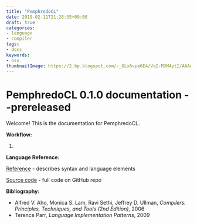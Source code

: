 ```yaml
---
title: "PemphredoCL"
date: 2019-02-11T21:28:35+09:00
draft: true
categories:
- language
- compiler
tags:
- docs
keywords:
- oss
thumbnailImage: https://2.bp.blogspot.com/-_GLx6vpe6E4/VqI-M3M4ytI/AAAAAAAA3Rw/0flOm4qDyPk/s800/touhyou_girl.png
---
```


# PemphredoCL 0.1.0 documentation --prereleased

Welcome! This is the documentation for PemphredoCL.

**Workflow:**

1. 

**Language Reference:**

[Reference](https://khigasa.github.io/blog/post/pemphredocl/reference/) - describes syntax and language elements

[Source code](https://github.com/kHigasa/PemphredoCL) - full code on GitHub repo

**Bibliography:**

- Alfred V. Aho, Monica S. Lam, Ravi Sethi, Jeffrey D. Ullman, *Compilers: Principles, Techniques, and Tools (2nd Edition)*, 2006 
- Terence Parr, *Language Implementation Patterns*, 2009

